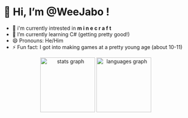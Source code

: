 # 👋 Hi, I’m @WeeJabo !
- 👀 i'm currently intrested in **m i n e c r a f t**
- 🌱 I’m currently learning C# (getting pretty good!)
- 😄 Pronouns: He/Him
- ⚡ Fun fact: I got into making games at a pretty young age (about 10-11)

 <div align="center">
  <img src="https://github-readme-stats.vercel.app/api?username=weejabothedev&hide_title=false&hide_rank=false&show_icons=true&include_all_commits=true&count_private=true&disable_animations=false&theme=dracula&locale=en&hide_border=false" height="150" alt="stats graph"  />
  <img src="https://github-readme-stats.vercel.app/api/top-langs?username=weejabothedev&locale=en&hide_title=false&layout=compact&card_width=320&langs_count=5&theme=dracula&hide_border=false" height="150" alt="languages graph"  />
</div>

<!---
WeeJabo/WeeJabo is a ✨ special ✨ repository because its `README.md` (this file) appears on your GitHub profile.
You can click the Preview link to take a look at your changes.
--->
